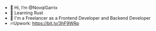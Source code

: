 - 👋 Hi, I’m @NovqiGarrix
- 👀 Learning Rust
- 🌱 I'm a Freelancer as a Frontend Developer and Backend Developer
- 🔥Upwork: https://bit.ly/3hF9WRp
